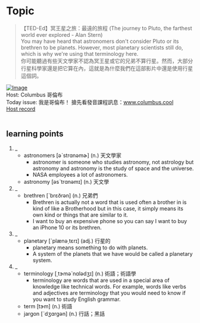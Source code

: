 # Topic

> 【TED-Ed】冥王星之旅：最遠的旅程 (The journey to Pluto, the farthest world ever explored - Alan Stern) <br>
> You may have heard that astronomers don't consider Pluto or its brethren to be planets.  However, most planetary scientists still do, which is why we're using that terminology here. <br>
> 你可能聽過有些天文學家不認為冥王星或它的兄弟不算行星。然而，大部分行星科學家還是把它算在內，這就是為什麼我們在這部影片中還是使用行星這個詞。 <br>

[![Image](https://cdn.voicetube.com/assets/thumbnails/vyUnzfMh-zA.jpg)](https://www.youtube.com/embed/vyUnzfMh-zA?rel=0&showinfo=0&cc_load_policy=0&controls=1&autoplay=1&iv_load_policy=3&playsinline=1&wmode=transparent&start=36&end=50&enablejsapi=1&origin=https://tw.voicetube.com&widgetid=1)<br>
Host: Columbus 哥倫布
<br>Today issue: 我是哥倫布！ 搶先看發音課程訊息：www.columbus.cool
<br>
[Host record](https://cdn.voicetube.com/tmp/everyday_records/10155338087225016/2480.mp3)
<br><br>
## learning points
1. _
	* astronomers [əˋstrɑnəmɚ] (n.) 天文學家
		- astronomer is someone who studies astronomy, not astrology but astronomy and astronomy is the study of space and the universe.
		- NASA employees a lot of astronomers.
	* astronomy [əsˋtrɑnəmɪ] (n.) 天文學
2. _
	* brethren [ˋbrɛðrən] (n.) 兄弟們
		- Brethren is actually not a word that is used often a brother in is kind of like a Brotherhood but in this case, it simply means its own kind or things that are similar to it.
		- I want to buy an expensive phone so you can say I want to buy an iPhone 10 or its brethren.
3. _
	* planetary [ˋplænə͵tɛrɪ] (adj.) 行星的
		- planetary means something to do with planets.
		- A system of the planets that we have would be called a planetary system.
4. _
	* terminology [͵tɝməˋnɑlədʒɪ] (n.) 術語；術語學
		- terminology are words that are used in a special area of knowledge like technical words. For example, words like verbs and adjectives are terminology that you would need to know if you want to study English grammar.
	* term [tɝm] (n.) 術語
	* jargon [ˋdʒɑrgən] (n.) 行話；黑話
